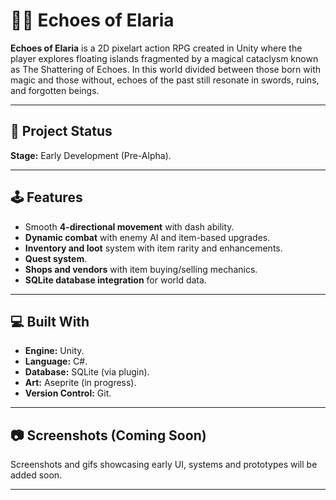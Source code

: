 # 🧝‍♂️ Echoes of Elaria

**Echoes of Elaria** is a 2D pixelart action RPG created in Unity where the player explores floating islands fragmented by a magical cataclysm known as The Shattering of Echoes. In this world divided between those born with magic and those without, echoes of the past still resonate in swords, ruins, and forgotten beings.

---

## 🚧 Project Status

**Stage:** Early Development (Pre-Alpha).

---

## 🕹️ Features

- Smooth **4-directional movement** with dash ability.
- **Dynamic combat** with enemy AI and item-based upgrades.
- **Inventory and loot** system with item rarity and enhancements.
- **Quest system**.
- **Shops and vendors** with item buying/selling mechanics.
- **SQLite database integration** for world data.

---

## 💻 Built With

- **Engine:** Unity.
- **Language:** C#.
- **Database:** SQLite (via plugin).
- **Art:** Aseprite (in progress).
- **Version Control:** Git.

---

## 📷 Screenshots (Coming Soon)

Screenshots and gifs showcasing early UI, systems and prototypes will be added soon.

---
